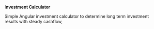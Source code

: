 **Investment Calculator**

Simple Angular investment calculator to determine long term investment results with steady cashflow,
